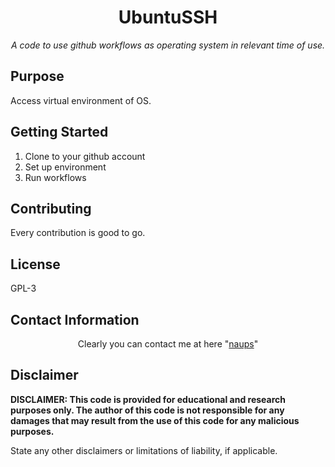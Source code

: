 <h1 align="center">UbuntuSSH</h1>

<p align="center">
  <em>A code to use github workflows as operating system in relevant time of use.</em>
</p>

## Purpose

Access virtual environment of OS.

## Getting Started

1. Clone to your github account
2. Set up environment
3. Run workflows

## Contributing

Every contribution is good to go.

## License

GPL-3

## Contact Information

<p align="center">
  Clearly you can contact me at here "<a href="https://github.com/naups">naups</a>"
</p>

## Disclaimer

**DISCLAIMER: This code is provided for educational and research purposes only. The author of this code is not responsible for any damages that may result from the use of this code for any malicious purposes.**

State any other disclaimers or limitations of liability, if applicable.

